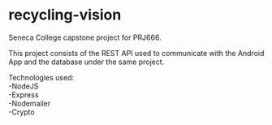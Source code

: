 # recycling-vision
Seneca College capstone project for PRJ666.  
  
This project consists of the REST API used to communicate with the Android App and the database under the same project.  
  
Technologies used:  
-NodeJS  
-Express  
-Nodemailer  
-Crypto  
